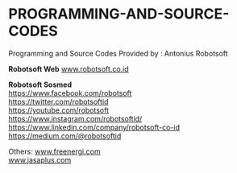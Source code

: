 # PROGRAMMING-AND-SOURCE-CODES
Programming and Source Codes
Provided by : Antonius Robotsoft


<b>Robotsoft Web</b>
www.robotsoft.co.id

<b>Robotsoft Sosmed</b>
<br>
https://www.facebook.com/robotsoft
<br>
https://twitter.com/robotsoftid
<br>
https://youtube.com/robotsoft
<br>
https://www.instagram.com/robotsoftid/
<br>
https://www.linkedin.com/company/robotsoft-co-id
<br>
https://medium.com/@robotsoftid


Others:
www.freenergi.com
<br>
www.jasaplus.com
